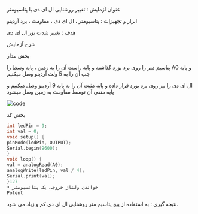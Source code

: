 عنوان آزمایش : تغییر روشنایی ال ای دی با پتاسیومتر

ابزار و تجهیزات : پتاسیومتر ، ال ای دی ، مقاومت ، برد آردینو

هدف : تغییر شدت نور ال ای دی

شرح آزمایش

بخش مدار

پتاسیم متر را روی برد بورد گذاشته و پایه راست آن را به زمین ، پایه وسط را A0  و پایه چپ آن را به 5 ولت آردینو وصل میکنیم

ال ای دی را نیز روی برد بورد قرار داده و پایه مثبت آن را به پایه 9 آردینو وصل میکنیم و پایه منفی آن توسط مقاومت به زمین وصل میشود 

![code](./photo_2025-01-17_11-08-52.jpg)

بخش کد
```cpp
int ledPin = 9;
int val = 0;
void setup() {
pinMode(ledPin, OUTPUT);
Serial.begin(9600);
}
void loop() {
val = analogRead(A0);
analogWrite(ledPin, val / 4);
Serial.print(val);
}127
• خواندن ولتاژ خروجی یک پتانسیومتر
Potent
```
نتیجه گیری : به استفاده از پیچ پتاسیم متر روشنایی ال ای دی کم و زیاد می شود.
